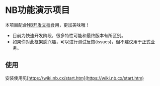 # NB功能演示项目

本项目配合[NB开发文档](https://wiki.nb.cx/)食用，更加美味哦！

- 目前为快速开发阶段，很多特性可能和最终版本有所区别。
- 如果你对此框架感兴趣，可以进行测试反馈(issues)，但不建议用于正式业务。

## 使用
安装使用见[https://wiki.nb.cx/start.htm](https://wiki.nb.cx/start.htm)
